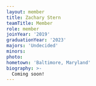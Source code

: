 ```yaml
---
layout: member
title: Zachary Stern
teamTitle: Member
role: member
joinYear: '2019'
graduationYear: '2023'
majors: 'Undecided'
minors: 
photo: 
hometown: 'Baltimore, Maryland'
biography: >-
  Coming soon!
---
```

